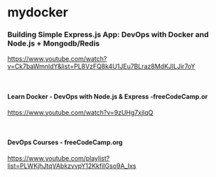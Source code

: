 # mydocker


### Building Simple Express.js App: DevOps with Docker and Node.js + Mongodb/Redis
https://www.youtube.com/watch?v=Ck7baWmnldY&list=PL8VzFQ8k4U1JEu7BLraz8MdKJILJir7oY

<br>

#### Learn Docker - DevOps with Node.js & Express -freeCodeCamp.or 
https://www.youtube.com/watch?v=9zUHg7xjIqQ


<br>

####  DevOps Courses - freeCodeCamp.org
https://www.youtube.com/playlist?list=PLWKjhJtqVAbkzvvpY12KkfiIGso9A_Ixs
